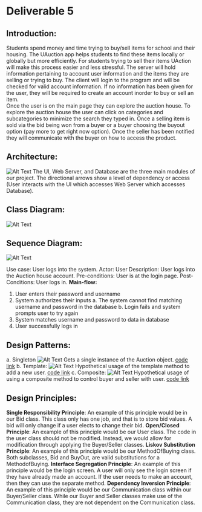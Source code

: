 # Deliverable 5

## Introduction:
Students spend money and time trying to buy/sell items for school and their housing. The UAuction app helps students to 
find these items locally or globally but more efficiently. For students trying to sell their items UAction will make this 
process easier and less stressful. The server will hold information pertaining to account user information and the items 
they are selling or trying to buy. The client will login to the program and will be checked for valid account information. 
If no information has been given for the user, they will be required to create an account inorder to buy or sell an item.  
Once the user is on the main page they can explore the auction house. To explore the auction house the user can click on 
categories and subcategories to minimize the search they typed in.  Once a selling item is sold via the bid being won from 
a buyer or a buyer choosing the buyout option (pay more to get right now option). Once the seller has been notified they 
will communicate with the buyer on how to access the product.

## Architecture:
![Alt Text](https://i.imgur.com/fwWXEul.jpg)
The UI, Web Server, and Database are the three main modules of our project. The directional arrows show a level of dependency 
or access (User interacts with the UI which accesses Web Server which accesses Database).

## Class Diagram:
![Alt Text](https://i.imgur.com/E0gVyMh.png)

## Sequence Diagram:
![Alt Text](https://i.imgur.com/Y3NkPPh.png)

Use case: User logs into the system.
Actor: User
Description: User logs into the Auction house account.
Pre-conditions: User is at the login page.
Post-Conditions: User logs in.
__Main-flow:__
  1. User enters their password and username
  2. System authorizes their inputs
    a. The system cannot find matching username and password in the database
    b. Login fails and system prompts user to try again
  3. System matches username and password to data in database
  4. User successfully logs in

## Design Patterns:
  a. Singleton
  ![Alt Text](https://i.imgur.com/3fWBHKp.png)
  Gets a single instance of the Auction object. [code link](https://github.com/didyousaythat/Software_Engineering_group/blob/master/Deliverable_5/Auction.java)
  b. Template:
  ![Alt Text](https://i.imgur.com/chTodKM.png)
  Hypothetical usage of the template method to add a new user. [code link](https://github.com/didyousaythat/Software_Engineering_group/blob/master/Deliverable_5/User.java)
  c. Composite:
  ![Alt Text](https://i.imgur.com/qbMHXeD.jpg)
  Hypothetical usage of using a composite method to control buyer and seller with user. [code link](https://github.com/didyousaythat/Software_Engineering_group/blob/master/Deliverable_5/Composite.java)

## Design Principles:

__Single Responsibility Principle__: An example of this principle would be in our Bid class. This class only has one job, 
and that is to store bid values. A bid will only change if a user elects to change their bid.
__Open/Closed Principle__: An example of this principle would be our User class. The code in the user class should not be 
modified. Instead, we would allow for modification through applying the Buyer/Seller classes.
__Liskov Substitution Principle__: An example of this principle would be our MethodOfBuying class. Both subclasses, Bid and 
BuyOut, are valid substitutions for a MethodofBuying. 
__Interface Segregation Principle__: An example of this principle would be the login screen. A user will only see the login 
screen if they have already made an account. If the user needs to make an account, then they can use the separate method.
__Dependency Inversion Principle__: An example of this principle would be our Communication class within our Buyer/Seller 
class. While our Buyer and Seller classes make use of the Communication class, they are not dependent on the Communication class. 
